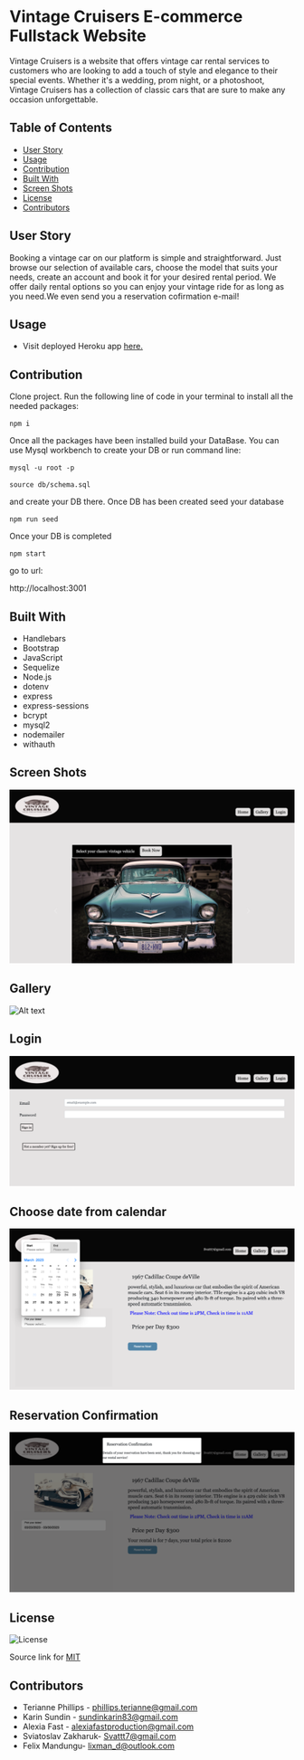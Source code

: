 # Vintage Cruisers E-commerce Fullstack Website

Vintage Cruisers is a website that offers vintage car rental services to customers who are looking to add a touch of style and elegance to their special events. Whether it's a wedding, prom night, or a photoshoot, Vintage Cruisers has a collection of classic cars that are sure to make any occasion unforgettable.

## Table of Contents

  * [User Story](#user-story)
  * [Usage](#usage)
  * [Contribution](#contribution)
  * [Built With](#built-with)
  * [Screen Shots](#screen-shots)
  * [License](#license)
  * [Contributors](#contributors)

## User Story


Booking a vintage car on our platform is simple and straightforward. Just browse our selection of available cars, choose the model that suits your needs, create an account and book it for your desired rental period. We offer daily rental options so you can enjoy your vintage ride for as long as you need.We even send you a reservation cofirmation e-mail! 

## Usage

* Visit deployed Heroku app [here.](https://vintagecruisers.herokuapp.com/)


## Contribution

Clone project.
Run the following line of code in your terminal to install all the needed packages: 
```
npm i
```
Once all the packages have been installed build your DataBase. You can use Mysql workbench to create your DB or run command line:
```
mysql -u root -p
```
```
source db/schema.sql
```
and create your DB there. Once DB has been created seed your database
```
npm run seed
```
Once your DB is completed
```
npm start 
```
go to url:

http://localhost:3001

## Built With

- Handlebars
- Bootstrap
- JavaScript
- Sequelize
- Node.js
- dotenv
- express
- express-sessions
- bcrypt
- mysql2
- nodemailer
- withauth

 ## Screen Shots

![Alt text](images/screen1.png)
## Gallery
![Alt text](images/screen2.png)
## Login
![Alt text](images/screen3.png)
## Choose date from calendar
![Alt text](images/screen4.png)
## Reservation Confirmation
![Alt text](images/screen5.png)
 
## License

![License](https://img.shields.io/badge/License-MIT-yellow.svg)

Source link for [MIT](https://opensource.org/licenses/MIT)

## Contributors

- Terianne Phillips - phillips.terianne@gmail.com
- Karin Sundin - sundinkarin83@gmail.com
- Alexia Fast - alexiafastproduction@gmail.com
- Sviatoslav Zakharuk- Svattt7@gmail.com
- Felix Mandungu- lixman_d@outlook.com